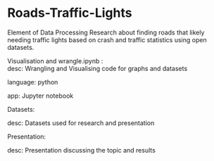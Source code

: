 # Roads-Traffic-Lights
Element of Data Processing Research about finding roads that likely needing traffic lights based on crash and traffic statistics using open datasets.  
  
Visualisation and wrangle.ipynb :  
  desc: Wrangling and Visualising code for graphs and datasets
  
  language: python
  
  app: Jupyter notebook
  
Datasets:
  
  desc: Datasets used for research and presentation
  
Presentation:
  
  desc: Presentation discussing the topic and results

